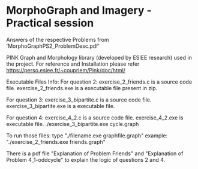 # MorphoGraph and Imagery - Practical session

Answers of the respective Problems from 'MorphoGraphPS2_ProblemDesc.pdf'

PINK Graph and Morphology library (developed by ESIEE research) used in the project. For reference and Installation please refer https://perso.esiee.fr/~coupriem/Pink/doc/html/

Executable Files Info:
For question 2:
exercise_2_friends.c is a source code file. 
exercise_2_friends.exe is a executable file present in zip.

For question 3:
exercise_3_bipartite.c is a source code file.
exercise_3_bipartite.exe is a executable file.

For question 4:
exercise_4_2.c is a source code file.
exercise_4_2.exe is executable file.
./exercise_3_bipartite.exe cycle.graph

To run those files:
type "./filename.exe graphfile.graph"
example: "./exercise_2_friends.exe friends.graph"



There is a pdf file "Explanation of Problem Friends" and "Explanation of Problem 4_1-oddcycle" to explain the logic of questions 2 and 4. 
